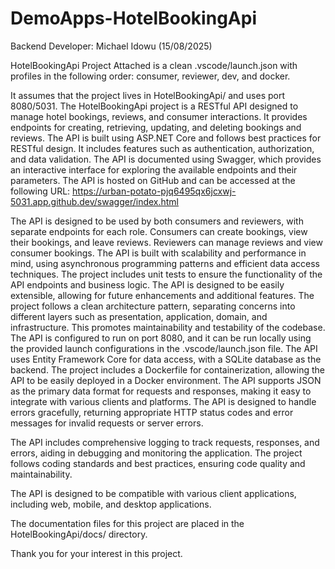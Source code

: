 # DemoApps-HotelBookingApi

Backend Developer: Michael Idowu (15/08/2025)

HotelBookingApi Project
Attached is a clean .vscode/launch.json with profiles in the following order: consumer, reviewer, dev, and docker. 

It assumes that the project lives in HotelBookingApi/ and uses port 8080/5031.
The HotelBookingApi project is a RESTful API designed to manage hotel bookings, reviews, and consumer interactions. It provides endpoints for creating, retrieving, updating, and deleting bookings and reviews.
The API is built using ASP.NET Core and follows best practices for RESTful design. It includes features such as authentication, authorization, and data validation.
The API is documented using Swagger, which provides an interactive interface for exploring the available endpoints and their parameters.
The API is hosted on GitHub and can be accessed at the following URL:
https://urban-potato-pjq6495qx6jcxwj-5031.app.github.dev/swagger/index.html

The API is designed to be used by both consumers and reviewers, with separate endpoints for each role. 
Consumers can create bookings, view their bookings, and leave reviews. 
Reviewers can manage reviews and view consumer bookings.
The API is built with scalability and performance in mind, using asynchronous programming patterns and efficient data access techniques.
The project includes unit tests to ensure the functionality of the API endpoints and business logic.
The API is designed to be easily extensible, allowing for future enhancements and additional features.
The project follows a clean architecture pattern, separating concerns into different layers such as presentation, application, domain, and infrastructure. 
This promotes maintainability and testability of the codebase.
The API is configured to run on port 8080, and it can be run locally using the provided launch configurations in the .vscode/launch.json file.
The API uses Entity Framework Core for data access, with a SQLite database as the backend.
The project includes a Dockerfile for containerization, allowing the API to be easily deployed in a Docker environment.
The API supports JSON as the primary data format for requests and responses, making it easy to integrate with various clients and platforms.
The API is designed to handle errors gracefully, returning appropriate HTTP status codes and error messages for invalid requests or server errors.

The API includes comprehensive logging to track requests, responses, and errors, aiding in debugging and monitoring the application.
The project follows coding standards and best practices, ensuring code quality and maintainability. 

The API is designed to be compatible with various client applications, including web, mobile, and desktop applications.

The documentation files for this project are placed in the HotelBookingApi/docs/ directory.

Thank you for your interest in this project.